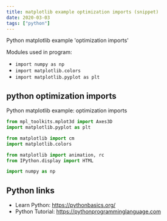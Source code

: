 ```yaml
---
title: matplotlib example optimization imports (snippet)
date: 2020-03-03
tags: ["python"]
---
```

Python matplotlib example 'optimization imports'


Modules used in program: 
* `import numpy as np`
* `import matplotlib.colors`
* `import matplotlib.pyplot as plt`

## python optimization imports

Python matplotlib example: optimization imports

```python
from mpl_toolkits.mplot3d import Axes3D
import matplotlib.pyplot as plt

from matplotlib import cm
import matplotlib.colors

from matplotlib import animation, rc
from IPython.display import HTML

import numpy as np

```

## Python links

- Learn Python: https://pythonbasics.org/
- Python Tutorial: https://pythonprogramminglanguage.com
